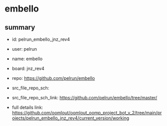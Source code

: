 # embello
 
## summary 
* id: pelrun_embello_jnz_rev4
* user: pelrun
* name: embello
* board: jnz_rev4
* repo: https://github.com/pelrun/embello



* src_file_repo_sch: 
* src_file_repo_sch_link: https://github.com/pelrun/embello/tree/master/
* full details link: https://github.com/oomlout/oomlout_oomp_project_bot_v_2/tree/main/projects/pelrun_embello_jnz_rev4/current_version/working  








